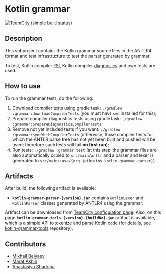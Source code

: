 # Kotlin grammar

[![TeamCity (simple build status)](https://img.shields.io/teamcity/https/teamcity.jetbrains.com/e/Kotlin_Spec_GrammarMaster.svg?style=flat)](https://teamcity.jetbrains.com/viewType.html?buildTypeId=Kotlin_Spec_GrammarMaster&branch_Kotlin_dev=%3Cdefault%3E&tab=buildTypeStatusDiv)

## Description

This subproject contains the Kotlin grammar source files in the ANTLR4 format and test infrastructure to test the parser generated by grammar.

To test, Kotlin compiler [PSI](https://github.com/JetBrains/kotlin/tree/master/compiler/testData/psi), Kotlin compiler [diagnostics](https://github.com/JetBrains/kotlin/tree/master/compiler/testData/diagnostics/tests) and own tests are used.

## How to use

To run the grammar tests, do the following:
1) Download compiler tests using gradle task: `./gradlew :grammar:downloadCompilerTests` (you must have `svn` installed for this);
2) Prepare compiler diagnostics tests using gradle task: `./gradlew :grammar:prepareDiagnosticsCompilerTests`;
3) Remove not yet included tests if you want: `./gradlew :grammar:syncWithCompilerTests` (otherwise, those compiler tests for which the ANTLR parse tree has not yet been built and pushed will be used; therefore such tests will fail **on first run**);
4) Run tests: `./gradlew :grammar:test` (at this step, the grammar files are also automatically copied to `src/main/antlr` and a parser and lexer is generated to `src/main/java/{org.jetbrains.kotlin.grammar.parser}`).

## Artifacts

After build, the following artifact is available:
- **`kotlin-grammar-parser-{version}.jar`** contains `KotlinLexer` and `KotlinParser` classes generated by ANTLR4 using the grammar.

Artifact can be downloaded from [TeamCity configuration page](https://teamcity.jetbrains.com/viewType.html?buildTypeId=Kotlin_Spec_GrammarMaster).
Also, on this page **`kotlin-grammar-tools-{version}-{buildNo}.jar`** artifact is available, which is a simple API to tokenize and parse Kotlin code (for details, see [kotlin-grammar-tools](https://github.com/Kotlin/kotlin-grammar-tools) repository).

## Contributors
- [Mikhail Belyaev](https://github.com/belyaev-mikhail)
- [Marat Akhin](https://github.com/ice-phoenix)
- [Anastasiya Shadrina](https://github.com/shadrina)

